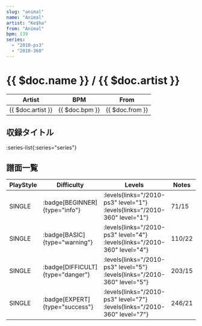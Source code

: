 ```yaml
---
slug: "animal"
name: "Animal"
artist: "Ke$ha"
from: "Animal"
bpm: 139
series:
  - "2010-ps3"
  - "2010-360"
---
```


# {{ $doc.name }} / {{ $doc.artist }}

|Artist|BPM|From|
|------|---|----|
|{{ $doc.artist }}|{{ $doc.bpm }}|{{ $doc.from }}|

## 収録タイトル

:series-list{:series="series"}

## 譜面一覧

|PlayStyle|Difficulty|Levels|Notes|Movie|
|---------|----------|------|-----|-----|
|SINGLE| :badge[BEGINNER]{type="info"}| :levels{links="/2010-ps3" level="1"} :levels{links="/2010-360" level="1"}|71/15||
|SINGLE| :badge[BASIC]{type="warning"}| :levels{links="/2010-ps3" level="4"} :levels{links="/2010-360" level="4"}|110/22||
|SINGLE| :badge[DIFFICULT]{type="danger"}| :levels{links="/2010-ps3" level="5"} :levels{links="/2010-360" level="5"}|203/15||
|SINGLE| :badge[EXPERT]{type="success"}| :levels{links="/2010-ps3" level="7"} :levels{links="/2010-360" level="7"}|246/21||
